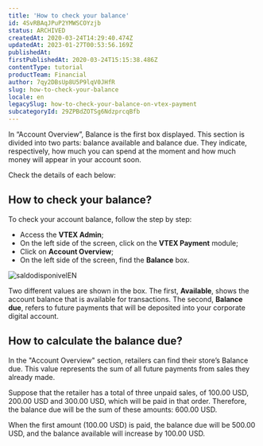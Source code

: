 ```yaml
---
title: 'How to check your balance'
id: 4SvRBAqJPuP2YMWSCOYzjb
status: ARCHIVED
createdAt: 2020-03-24T14:29:40.474Z
updatedAt: 2023-01-27T00:53:56.169Z
publishedAt: 
firstPublishedAt: 2020-03-24T15:15:38.486Z
contentType: tutorial
productTeam: Financial
author: 7qy2DBsUp8U5P9lqV0JHfR
slug: how-to-check-your-balance
locale: en
legacySlug: how-to-check-your-balance-on-vtex-payment
subcategoryId: 29ZPBdZOTSg6NdzprcqBfb
---
```


In “Account Overview”, Balance is the first box displayed. This section is divided into two parts: balance available and balance due. They indicate, respectively, how much you can spend at the moment and how much money will appear in your account soon.

Check the details of each below:

## How to check your balance?

To check your account balance, follow the step by step:

- Access the __VTEX Admin__;
- On the left side of the screen, click on the __VTEX Payment__ module;
- Click on __Account Overview__;
- On the left side of the screen, find the __Balance__ box.

![saldodisponivelEN](https://images.ctfassets.net/alneenqid6w5/1nnABtiycAQhExwdQcbbHD/fe145d3e68fcab0ab97b53713244df1c/image.png_h_250)

Two different values are shown in the box. The first, __Available__, shows the account balance that is available for transactions. The second, __Balance due__, refers to future payments that will be deposited into your corporate digital account.

## How to calculate the balance due?

In the "Account Overview" section, retailers can find their store’s Balance due. This value represents the sum of all future payments from sales they already made.

Suppose that the retailer has a total of three unpaid sales, of 100.00 USD, 200.00 USD and 300.00 USD, which will be paid in that order. Therefore, the balance due will be the sum of these amounts: 600.00 USD.

When the first amount (100.00 USD) is paid, the balance due will be 500.00 USD, and the balance available will increase by 100.00 USD.



